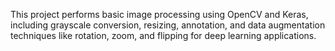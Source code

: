 This project performs basic image processing using OpenCV and Keras, including grayscale conversion, resizing, annotation, and data augmentation techniques like rotation, zoom, and flipping for deep learning applications.
